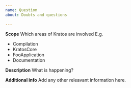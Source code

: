 ```yaml
---
name: Question
about: Doubts and questions

---
```


**Scope**
Which areas of Kratos are involved
E.g.
- Compilation
- KratosCore
- FooApplication
- Documentation

**Description**
What is happening?

**Additional info**
Add any other releavant information here.

